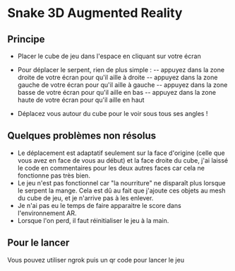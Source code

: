# Snake 3D Augmented Reality

## Principe

* Placer le cube de jeu dans l'espace en cliquant sur votre écran
* Pour déplacer le serpent, rien de plus simple :
 -- appuyez dans la zone droite de votre écran pour qu'il aille à droite
 -- appuyez dans la zone gauche de votre écran pour qu'il aille à gauche
 -- appuyez dans la zone basse de votre écran pour qu'il aille en bas
 -- appuyez dans la zone haute de votre écran pour qu'il aille en haut
 
* Déplacez vous autour du cube pour le voir sous tous ses angles !
 
 ## Quelques problèmes non résolus
 
 * Le déplacement est adaptatif seulement sur la face d'origine (celle que vous avez en face de vous au début) et la face droite du cube, j'ai laissé le code en commentaires pour les deux autres faces car cela ne fonctionne pas très bien.
 * Le jeu n'est pas fonctionnel car "la nourriture" ne disparaît plus lorsque le serpent la mange. Cela est dû au fait que j'ajoute ces objets au mesh du cube de jeu, et je n'arrive pas à les enlever.
 * Je n'ai pas eu le temps de faire apparaitre le score dans l'environnement AR.
 * Lorsque l'on perd, il faut réinitialiser le jeu à la main.
 
## Pour le lancer

Vous pouvez utiliser ngrok puis un qr code pour lancer le jeu
